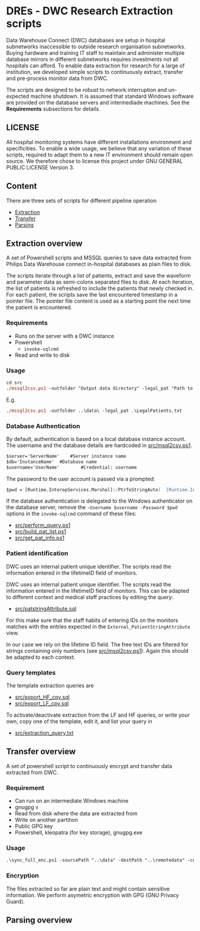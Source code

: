 # DREs - DWC Research Extraction scripts
Data Warehouse Connect (DWC) databases are setup in hospital subnetworks inaccessible to outside research organisation subnetworks.
Buying hardware and training IT staff to maintain and administer multiple database mirrors in different subnetworks requires investments not all hospitals can afford.
To enable data extraction for research for a large of institution, we developed simple scripts to continuously extract, transfer and pre-process monitor data from DWC.

The scripts are designed to be robust to network interruption and un-expected machine shutdown.
It is assumed that standard Windows software are provided on the database servers and intermediade machines. 
See the **Requirements** subsections for details.

## LICENSE
All hospital monitoring systems have different installations environment and specificities.
To enable a wide usage, we believe that any variation of these scripts, required to adapt them to a new IT environment should remain open source.
We therefore chose to license this project under GNU GENERAL PUBLIC LICENSE Version 3.

## Content
There are three sets of scripts for different pipeline operation
- [Extraction](./README.md#extraction-overview)
- [Transfer](./README.md#transfer-overview)
- [Parsing](./README.md#parsing-overview)

## Extraction overview
A set of Powershell scripts and MSSQL queries to save data extracted from Philips Data Warehouse connect in-hospital databases as plain files to disk.

The scripts iterate through a list of patients, extract and save the waveform and parameter data as semi-colons separated files to disk.
At each iteration, the list of patients is refreshed to include the patients that newly checked in.
For each patient, the scripts save the last encountered timestamp in a pointer file.
The pointer file content is used as a starting point the next time the patient is encountered.

### Requirements 
- Runs on the server with a DWC instance
- Powershell
  - `invoke-sqlcmd`
- Read and write to disk

### Usage
```ps
cd src
./mssql2csv.ps1 -outfolder "Output data directory" -legal_pat "Path to file listing the patients to extract"
```
E.g.
```ps
./mssql2csv.ps1 -outfolder ..\data\ -legal_pat .\LegalPatients.txt
```

### Database Authentication
By default, authentication is based on a local database instance account.
The username and the database details are hardcoded in [src/msql2csv.ps1](./src/mssql2csv.ps1#L14).
```ps
$server='ServerName'	#Server instance name
$db='InstanceName'	#Database name
$username='UserName'		#Credential: username
```

The password to the user account is passed via a prompted:
```ps
$pwd = [Runtime.InteropServices.Marshal]::PtrToStringAuto(  [Runtime.InteropServices.Marshal]::SecureStringToBSTR($pass_secure)  )
```

If the database authentication is delegated to the Windows authenticator on the database server, remove the `-Username $username -Password $pwd` options in the `invoke-sqlcmd` command of these files:
- [src/perform_query.ps1](./src/perform_query.ps1#85)
- [src/build_pat_list.ps1](./src/build_pat_list.ps1#15)
- [src/get_pat_info.ps1](./src/get_pat_info.ps1#16)



### Patient identification

DWC uses an internal patient unique identifier. The scripts read the information entered in the lifetimeID field of monitors.

DWC uses an internal patient unique identifier.
The scripts read the information entered in the lifetimeID field of monitors.
This can be adapted to different context and medical staff practices by editing the query:

- [src/patstringAttribute.sql](./src/patstringAttribute.sql)


For this make sure that the staff habits of entering IDs on the monitors matches with the entries expected in the `External_PatientStringAttribute` view.

In our case we rely on the lifetime ID field. The free text IDs are filtered for strings containing only numbers (see [src/msql2csv.ps1](./src/mssql2csv.ps1#L76)). Again this should be adapted to each context.

### Query templates
The template extraction queries are
- [src/export_HF_cpy.sql](./src/export_HF_cpy.sql)
- [src/export_LF_cpy.sql](./src/export_LF_cpy.sql)

To activate/deactivate extraction from the LF and HF queries, or write your own, copy one of the template, edit it, and list your query in 
- [src/extraction_query.txt](./src/extraction_query.txt)


## Transfer overview
A set of powershell script to continuously encrypt and transfer data extracted from DWC.

### Requirement
- Can run on an intermediate Windows machine 
- gnugpg v 
- Read from disk where the data are extracted from
- Write on another partition
- Public GPG key
- Powershell, kleopatra (for key storage), gnugpg.exe

### Usage
```ps
.\sync_full_enc.ps1 -sourcePath "..\data" -destPath "..\remotedata" -cut "remove source file" -wh "wait x hours after completion"
```

### Encryption
The files extracted so far are plain text and might contain sensitive information.
We perform asymetric encryption with GPG (GNU Privacy Guard).


## Parsing overview
